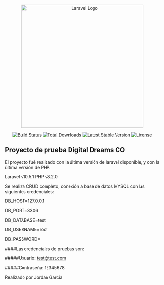 <p align="center"><a href="https://laravel.com" target="_blank"><img src="https://i0.wp.com/www.digitaldreams.co/wp-content/uploads/2022/03/logo-media.png" width="400" alt="Laravel Logo"></a></p>

<p align="center">
<a href="https://github.com/laravel/framework/actions"><img src="https://github.com/laravel/framework/workflows/tests/badge.svg" alt="Build Status"></a>
<a href="https://packagist.org/packages/laravel/framework"><img src="https://img.shields.io/packagist/dt/laravel/framework" alt="Total Downloads"></a>
<a href="https://packagist.org/packages/laravel/framework"><img src="https://img.shields.io/packagist/v/laravel/framework" alt="Latest Stable Version"></a>
<a href="https://packagist.org/packages/laravel/framework"><img src="https://img.shields.io/packagist/l/laravel/framework" alt="License"></a>
</p>

## Proyecto de prueba Digital Dreams CO

El proyecto fué realizado con la última versión de laravel disponible, y con la última versión de PHP.

Laravel v10.5.1 
PHP v8.2.0

Se realiza CRUD completo, conexión a base de datos MYSQL con las siguientes credenciales:


DB_HOST=127.0.0.1

DB_PORT=3306

DB_DATABASE=test

DB_USERNAME=root

DB_PASSWORD=


####Las credenciales de pruebas son:

#####Usuario: test@test.com

#####Contraseña: 12345678


Realizado por Jordan Garcia

